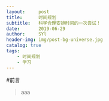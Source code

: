 ```yaml
---
layout:     post
title:      时间规划
subtitle:   科学合理安排时间的一次尝试！
date:       2019-06-29
author:     SYl
header-img: img/post-bg-universe.jpg
catalog: true
tags:
    - 时间规划
	- 学习
--- 
```


#前言
>aaa